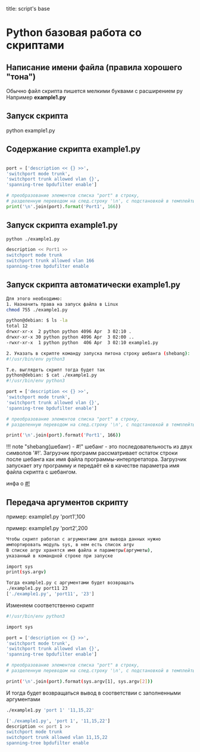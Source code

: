 title: script's base

# Python базовая работа со скриптами

## Написание имени файла (правила хорошего "тона")
Обычно файл скрипта пишется мелкими буквами с расширением py
Например **example1.py**

## Запуск скрипта
python example1.py

## Содержание скрипта example1.py

```py

port = ['description << {} >>',
'switchport mode trunk',
'switchport trunk allowed vlan {}',
'spanning-tree bpdufilter enable']

# преобразование элементов списка "port" в строку,
# разделенную переводом на след.строку '\n', с подстановкой в темплейты значений
print('\n'.join(port).format('Port1', 166))

```

## Запуск скрипта example1.py
```bash
python ./example1.py

description << Port1 >>
switchport mode trunk
switchport trunk allowed vlan 166
spanning-tree bpdufilter enable

```

## Запуск скрипта автоматически example1.py
```bash
Для этого необходимо:
1. Назначить права на запуск файла в Linux
chmod 755 ./example1.py

python@debian: $ ls -la
total 12
drwxr-xr-x  2 python python 4096 Apr  3 02:10 .
drwxr-xr-x 30 python python 4096 Apr  3 02:00 ..
-rwxr-xr-x  1 python python  406 Apr  3 02:10 example1.py

2. Указать в скрипте команду запуска питона строку шебанга (shebang):
#!/usr/bin/env python3

Т.е. выглядеть скрипт тогда будет так
python@debian: $ cat ./example1.py
#!/usr/bin/env python3

port = ['description << {} >>',
'switchport mode trunk',
'switchport trunk allowed vlan {}',
'spanning-tree bpdufilter enable']

# преобразование элементов списка "port" в строку,
# разделенную переводом на след.строку '\n', с подстановкой в темплейты значений

print('\n'.join(port).format('Port1', 166))
```

!!! note "shebang(шебанг) - #!"
	шебанг - это последовательность из двух символов '#!'. Загрузчик программ рассматривает остаток строки после шебанга как имя файла программы-интерпретатора. Загрузчик запускает эту программу и передаёт ей в качестве параметра имя файла скрипта с шебангом.

инфа о [#!](https://ru.wikipedia.org/wiki/%D0%A8%D0%B5%D0%B1%D0%B0%D0%BD%D0%B3_(Unix))

## Передача аргументов скрипту

пример: example1.py 'port1',100

пример: example1.py 'port2',200

```bash
Чтобы скрипт работал с агрументами для вывода данных нужно
импортировать модуль sys, в нем есть список argv
В списке argv хранятся имя файла и параметры(аргуметы),
указанный в командной строке при запуске

import sys
print(sys.argv)

Тогда example1.py с аргументами будет возвращать 
./example1.py port11 23
['./example1.py', 'port11', '23']

```

Изменяем соответственно скрипт 
```bash
#!/usr/bin/env python3

import sys

port = ['description << {} >>',
'switchport mode trunk',
'switchport trunk allowed vlan {}',
'spanning-tree bpdufilter enable']

# преобразование элементов списка "port" в строку,
# разделенную переводом на след.строку '\n', с подстановкой в темплейты значений

print('\n'.join(port).format(sys.argv[1], sys.argv[2]))
```
И тогда будет возвращаться вывод в соответствии с заполненными аргументами
```bash
./example1.py 'port 1' '11,15,22'

['./example1.py', 'port 1', '11,15,22']
description << port 1 >>
switchport mode trunk
switchport trunk allowed vlan 11,15,22
spanning-tree bpdufilter enable
```